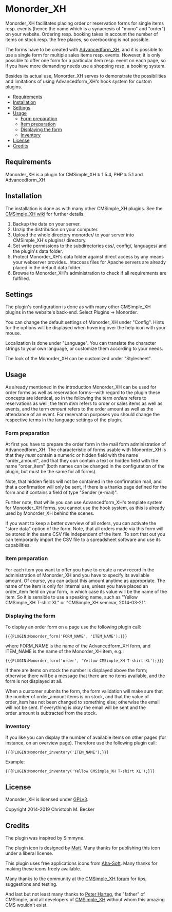# Monorder\_XH 

Monorder\_XH facilitates placing order or reservation forms for single
items resp. events (hence the name which is a synaeresis of "mono" and
"order") on your website. Ordering resp. booking takes in account the
number of items on stock resp. the free places, so overbooking is not
possible.

The forms have to be created with
[Advancedform\_XH](https://github.com/cmb69/advancedform_xh), and
it is possible to use a single form for multiple sales items resp.
events. However, it is only possible to offer one form for a particular
item resp. event on each page, so if you have more demanding needs use a
shopping resp. a booking system.

Besides its actual use, Monorder\_XH serves to demonstrate the
possibilities and limitations of using Advancedform\_XH's hook system
for custom plugins.

  - [Requirements](#requirements)
  - [Installation](#installation)
  - [Settings](#settings)
  - [Usage](#usage)
      - [Form preparation](#form-preparation)
      - [Item preparation](#item-preparation)
      - [Displaying the form](#displaying-the-form)
      - [Inventory](#inventory)
  - [License](#license)
  - [Credits](#credits)

## Requirements

Monorder\_XH is a plugin for CMSimple\_XH ≥ 1.5.4,
PHP ≥ 5.1 and Advancedform\_XH.

## Installation

The installation is done as with many other CMSimple\_XH plugins. See
the [CMSimple\_XH
wiki](https://wiki.cmsimple-xh.org/doku.php/installation) for further
details.

1.  Backup the data on your server.
2.  Unzip the distribution on your computer.
3.  Upload the whole directory monorder/ to your server into
    CMSimple\_XH's plugins/ directory.
4.  Set write permissions to the subdirectories css/, config/,
    languages/ and the plugin's data folder.
5.  Protect Monorder\_XH's data folder against direct access by any
    means your webserver provides. .htaccess files for Apache servers
    are already placed in the default data folder.
6.  Browse to Monorder\_XH's administration to check if all requirements
    are fulfilled.

## Settings

The plugin's configuration is done as with many other CMSimple\_XH
plugins in the website's back-end. Select Plugins → Monorder.

You can change the default settings of Monorder\_XH under "Config".
Hints for the options will be displayed when hovering over the help icon
with your mouse.

Localization is done under "Language". You can translate the character
strings to your own language, or customize them according to your needs.

The look of the Monorder\_XH can be customized under "Stylesheet".

## Usage

As already mentioned in the introduction Monorder\_XH can be used for
order forms as well as reservation forms—with regard to the plugin these
concepts are identical, so in the following the term *orders* refers to
reservations as well, the term *item* refers to order or sales items as
well as events, and the term *amount* refers to the order amount as well
as the attendance of an event. For reservation purposes you should
change the respective terms in the language settings of the plugin.

### Form preparation

At first you have to prepare the order form in the mail form
administration of Advancedform\_XH. The characteristic of forms usable with
Monorder\_XH is that they *must* contain a numeric or hidden field with
the name "order\_amount", and that they *can* contain a text or hidden
field with the name "order\_item" (both names can be changed in the
configuration of the plugin, but must be the same for all forms).

Note, that hidden fields will not be contained in the confirmation mail,
and that a confirmation will only be sent, if there is a thanks page
defined for the form and it contains a field of type "Sender (e-mail)".

Further note, that while you can use Advancedform\_XH's template
system for Monorder\_XH forms, you cannot use the hook
system, as this is already used by Monorder\_XH behind the scenes.

If you want to keep a better overview of all orders, you can activate
the "store data" option of the form. Note, that all orders made via this
form will be stored in the same CSV file independent of the item. To
sort that out you can temporarily import the CSV file to a spreadsheet
software and use its capabilities.

### Item preparation

For each item you want to offer you have to create a new record in the
administration of Monorder\_XH and you have to specify its available
amount. Of course, you can adjust this amount anytime as appropriate.
The name of the item is only for internal use, unless you have placed an
order\_item field on your form, in which case its value will be the name
of the item. So it is sensible to use a speaking name, such as "Yellow
CMSimple\_XH T-shirt XL" or "CMSimple\_XH seminar, 2014-03-21".

### Displaying the form

To display an order form on a page use the following plugin call:

    {{{PLUGIN:Monorder_form('FORM_NAME', 'ITEM_NAME');}}}

where FORM\_NAME is the name of the Advancedform\_XH form, and
ITEM\_NAME is the name of the Monorder\_XH item,
    e.g.:

    {{{PLUGIN:Monorder_form('order', 'Yellow CMSimple_XH T-shirt XL');}}}

If there are items on stock the number is displayed above the form;
otherwise there will be a message that there are no items available, and
the form is not displayed at all.

When a customer submits the form, the form validation will make sure
that the number of order\_amount items is on stock, and that the value
of order\_item has not been changed to something else; otherwise the
email will not be sent. If everything is okay the email will be sent and
the order\_amount is subtracted from the stock.

### Inventory

If you like you can display the number of available items on other pages
(for instance, on an overview page). Therefore use the following plugin
call:

    {{{PLUGIN:Monorder_inventory('ITEM_NAME');}}}

Example:

    {{{PLUGIN:Monorder_inventory('Yellow CMSimple_XH T-shirt XL');}}}

## License

Monorder\_XH is licensed under
[GPLv3](http://www.gnu.org/licenses/gpl.html).

Copyright 2014-2019 Christoph M. Becker

## Credits

The plugin was inspired by Simmyne.

The plugin icon is designed by
[Matt](http://www.freeiconsdownload.com/). Many thanks for publishing
this icon under a liberal license.

This plugin uses free applications icons from
[Aha-Soft](http://www.aha-soft.com/). Many thanks for making these icons
freely available.

Many thanks to the community at the [CMSimple\_XH
forum](http://www.cmsimpleforum.com/) for tips, suggestions and testing.

And last but not least many thanks to [Peter Harteg](http://harteg.dk/),
the "father" of CMSimple, and all developers of
[CMSimple\_XH](http://www.cmsimple-xh.org/) without whom this amazing
CMS wouldn't exist.
